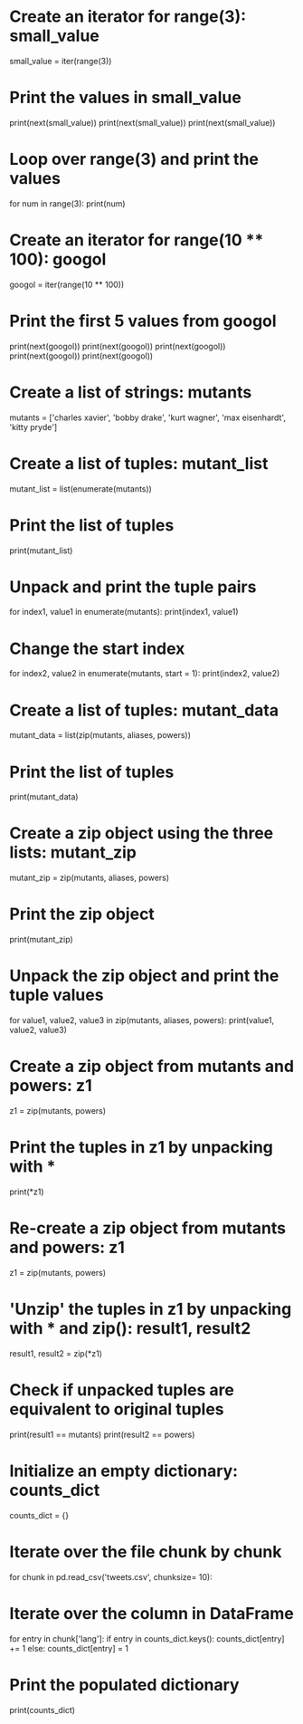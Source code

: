# Create an iterator for range(3): small_value
small_value = iter(range(3))
# Print the values in small_value
print(next(small_value))
print(next(small_value))
print(next(small_value))
# Loop over range(3) and print the values
for num in range(3):
    print(num)
# Create an iterator for range(10 ** 100): googol
googol = iter(range(10 ** 100))
# Print the first 5 values from googol
print(next(googol))
print(next(googol))
print(next(googol))
print(next(googol))
print(next(googol))

# Create a list of strings: mutants
mutants = ['charles xavier', 'bobby drake', 'kurt wagner', 'max eisenhardt', 'kitty pryde']
# Create a list of tuples: mutant_list
mutant_list = list(enumerate(mutants))
# Print the list of tuples
print(mutant_list)
# Unpack and print the tuple pairs
for index1, value1 in enumerate(mutants):
    print(index1, value1)
# Change the start index
for index2, value2 in enumerate(mutants, start = 1):
    print(index2, value2)

# Create a list of tuples: mutant_data
mutant_data = list(zip(mutants, aliases, powers))
# Print the list of tuples
print(mutant_data)
# Create a zip object using the three lists: mutant_zip
mutant_zip = zip(mutants, aliases, powers)
# Print the zip object
print(mutant_zip)
# Unpack the zip object and print the tuple values
for value1, value2, value3 in zip(mutants, aliases, powers):
    print(value1, value2, value3)
    
# Create a zip object from mutants and powers: z1
z1 = zip(mutants, powers)
# Print the tuples in z1 by unpacking with *
print(*z1)
# Re-create a zip object from mutants and powers: z1
z1 = zip(mutants, powers)
# 'Unzip' the tuples in z1 by unpacking with * and zip(): result1, result2
result1, result2 = zip(*z1)
# Check if unpacked tuples are equivalent to original tuples
print(result1 == mutants)
print(result2 == powers)

# Initialize an empty dictionary: counts_dict
counts_dict = {}
# Iterate over the file chunk by chunk
for chunk in pd.read_csv('tweets.csv', chunksize= 10):
# Iterate over the column in DataFrame
   for entry in chunk['lang']:
        if entry in counts_dict.keys():
            counts_dict[entry] += 1
        else:
            counts_dict[entry] = 1
# Print the populated dictionary
print(counts_dict)

